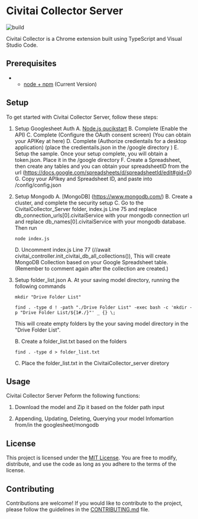 # Civitai Collector Server

![build](https://github.com/chibat/chrome-extension-typescript-starter/workflows/build/badge.svg)

Civitai Collector is a Chrome extension built using TypeScript and Visual Studio Code.

## Prerequisites

* * [node + npm](https://nodejs.org/) (Current Version) 

## Setup

To get started with Civitai Collector Server, follow these steps:

1. Setup Googlesheet Auth
    A. [Node.js qucikstart](https://developers.google.com/sheets/api/quickstart/nodejs)
    B. Complete (Enable the API)
    C. Complete (Configure the OAuth consent screen) (You can obtain your APIKey at here)
    D. Complete (Authorize credientails for a desktop application) (place the credientails.json in the /google directory )
    E. Setup the sample. Once your setup complete, you will obtain a token.json. Place it in the /google directory
    F. Create a Spreadsheet, then create any tables and you can obtain your spreadsheetID from the url (https://docs.google.com/spreadsheets/d/spreadsheetId/edit#gid=0)
    G. Copy your APIkey and Spreadsheet ID, and paste into /config/config.json

2. Setup Mongodb
    A. [MongoDB] (https://www.mongodb.com/)
    B. Create a cluster, and complete the security setup
    C. Go to the CivitaiCollector_Server folder, index.js Line 75 and replace db_connection_urls[0].civitaiService with your mongodb connection url and replace db_names[0].civitaiService with your mongodb database. Then run 
    ```
    node index.js
    ```

    D. Uncomment index.js Line 77 (//await civitai_controller.init_civitai_db_all_collections()), This will create MongoDB Collection based on your Google Spreadsheet table. (Remember to comment again after the collection are created.)

3. Setup folder_list.json
    A. At your saving model directory, running the following commands 
    ```
    mkdir "Drive Folder List"
    ```
    ```
    find . -type d ! -path "./Drive Folder List" -exec bash -c 'mkdir -p "Drive Folder List/${1#./}"' _ {} \;
    ```
    This will create empty folders by the your saving model directory in the "Drive Folder List".

    B. Create a folder_list.txt based on the folders
    ```
    find . -type d > folder_list.txt
    ```

    C. Place the folder_list.txt in the CivitaiCollector_server diretory

## Usage

Civitai Collector Server Peform the following functions:

1. Download the model and Zip it based on the folder path input

2. Appending, Updating, Deleting, Querying your model Infomartion from/in the googlesheet/mongodb

## License

This project is licensed under the [MIT License](./LICENSE). You are free to modify, distribute, and use the code as long as you adhere to the terms of the license.

## Contributing

Contributions are welcome! If you would like to contribute to the project, please follow the guidelines in the [CONTRIBUTING.md](./CONTRIBUTING.md) file.

